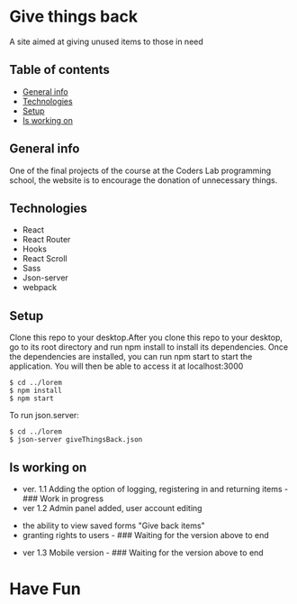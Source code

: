 # Give things back

A site aimed at giving unused items to those in need

## Table of contents
* [General info](#general-info)
* [Technologies](#technologies)
* [Setup](#setup)
* [Is working on](#is-working-on)


## General info

One of the final projects of the course at the Coders Lab programming school, the website is to encourage the donation of unnecessary things.

## Technologies
* React
* React Router
* Hooks
* React Scroll
* Sass
* Json-server
* webpack

## Setup
Clone this repo to your desktop.After you clone this repo to your desktop, go to its root directory and run npm install to install its dependencies.
Once the dependencies are installed, you can run npm start to start the application. You will then be able to access it at localhost:3000
```
$ cd ../lorem
$ npm install
$ npm start
```
To run json.server:
```
$ cd ../lorem
$ json-server giveThingsBack.json
```
## Is working on
* ver. 1.1 Adding the option of logging, registering  in and returning items - ### Work in progress
* ver 1.2 Admin panel added, user account editing
- the ability to view saved forms "Give back items"
- granting rights to users - ### Waiting for the version above to end
* ver 1.3 Mobile version - ### Waiting for the version above to end


# Have Fun
